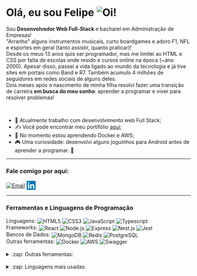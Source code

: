 <h1>Olá, eu sou Felipe <img alt="Oi!"  width="22px" src="https://github.com/TheDudeThatCode/TheDudeThatCode/blob/master/Assets/Hi.gif?raw=true"/>
</h1>

<p>
  Sou <strong>Desenvolvedor Web Full-Stack</strong> e bacharel em Administração de Empresas!<br>
"Arranho" alguns instrumentos musicais, curto boardgames e adoro F1, NFL e esportes em geral (tanto assistir, quanto praticar)!<br>
Desde os meus 13 anos quis ser programador, mas me limitei ao HTML e CSS por falta de escolas onde resido e cursos online na época (~ano 2000). Apesar disso, passei a vida ligado ao mundo da tecnologia e já tive sites em portais como Band e R7. Também acumulo 4 milhões de seguidores em redes sociais de alguns deles.<br>
Dois meses após o nascimento de minha filha resolvi fazer uma transição de carreira <strong>em busca do meu sonho</strong>: aprender a programar e viver para resolver problemas!
</p>

<br>

- 🔭 Atualmente trabalho com desenvolvimento web Full Stack;
- ✍ Você pode encontrar meu portifólio [aqui][repositorio];
- 🌱 No momento estou aprendendo Docker e AWS;
- 🎮 Uma curiosidade: desenvolvi alguns joguinhos para Android antes de aprender a programar. 🤨

***

### Fale comigo por aqui:
  [<img align="center" alt="Email" width="26px" src="https://seeklogo.com/images/M/mail-icon-logo-28FE0635D0-seeklogo.com.png" />][email]
  [<img align="center" alt="LinkedIn" width="26px" src="https://github.com/devicons/devicon/blob/master/icons/linkedin/linkedin-original.svg" />][linkedin]
<br>

***

### Ferramentas e Linguagens de Programação

<div>
  Linguagens:  
  <img align="center" alt="HTML5" src="https://img.shields.io/badge/HTML-E34F26.svg?logo=html5&logoColor=white" />
  <img align="center" alt="CSS3" src="https://img.shields.io/badge/CSS3-1572B6?&logo=css3&logoColor=white"/>
  <img align="center" alt="JavaScript" src="https://img.shields.io/badge/JavaScript-323330?&logo=javascript&logoColor=F7DF1E" />
  <img align="center" alt="Typescript" src="https://img.shields.io/badge/TypeScript-007ACC?&logo=typescript&logoColor=white" />
  <br>
  Frameworks:  
  <img align="center" alt="React" src="https://img.shields.io/badge/React-20232A?&logo=react&logoColor=61DAFB" />
  <img align="center" alt="Node.js"  src="https://img.shields.io/badge/Node%20js-339933?&logo=nodedotjs&logoColor=white"  />
  <img align="center" alt="Express"  src="https://img.shields.io/badge/Express%20js-000000?&logo=express&logoColor=white"  />
  <img align="center" alt="Nest.js"  src="https://img.shields.io/badge/nestjs-E0234E?&logo=nestjs&logoColor=white"  />
  <img align="center" alt="Jest"  src="https://img.shields.io/badge/Jest-C21325?&logo=jest&logoColor=white"  />
  <br>
  Bancos de Dados:  
  <img align="center" alt="MongoDB" src="https://img.shields.io/badge/MongoDB-4EA94B?&logo=mongodb&logoColor=white" />
  <img align="center" alt="Redis" src="https://img.shields.io/badge/redis-%23DD0031.svg?&logo=redis&logoColor=white" />
  <img align="center" alt="PostgreSQL" src="https://img.shields.io/badge/PostgreSQL-316192?&logo=postgresql&logoColor=white" />
  <br>
  Outras ferramentas:  
  <img align="center" alt="Docker" src="https://img.shields.io/badge/Docker-2CA5E0?&logo=docker&logoColor=white" />
  <img align="center" alt="AWS" src="https://img.shields.io/badge/Amazon_AWS-FF9900?&logo=amazonaws&logoColor=white" />
  <img align="center" alt="Swagger" src="https://img.shields.io/badge/Swagger-85EA2D?&logo=Swagger&logoColor=white"/>
</div>

<br>

<details>
  <summary>:zap: Outras ferramentas:</summary>
  <br>
  <div>
    Ferramentas de desenvolvimento:  
    <img align="center" alt="npm" src="https://img.shields.io/badge/npm-CB3837?&logo=npm&logoColor=white" />
    <img align="center" alt="ts-node" src="https://img.shields.io/badge/ts--node-3178C6?&logo=ts-node&logoColor=white" />
    <img align="center" alt="Prisma" src="https://img.shields.io/badge/Prisma-3982CE?&logo=Prisma&logoColor=white" />
    <img align="center" alt="JWT" src="https://img.shields.io/badge/JWT-000000?&logo=JSON%20web%20tokens&logoColor=white" />
    <img align="center" alt="Axios" src="https://img.shields.io/badge/axios-671ddf?&logo=axios&logoColor=white" />
    <br>
    Outras ferramentas:  
    <img align="center" alt="Figma" src="https://img.shields.io/badge/Figma-F24E1E?&logo=figma&logoColor=white" />
    <img align="center" alt="VSCode" src="https://img.shields.io/badge/VSCode-0078D4?&logo=visual%20studio%20code&logoColor=white" />
    <img align="center" alt="GitHub" src="https://img.shields.io/badge/GitHub-100000?&logo=github&logoColor=white" />
    <img align="center" alt="git" src="https://img.shields.io/badge/Git-F05033.svg?logo=git&logoColor=white">
    <img align="center" alt="linux" src="https://img.shields.io/badge/Linux-FCC624.svg?logo=linux&logoColor=white">
  <div></div>
</details>

<br>
<details>
<summary>:zap: Linguagens mais usadas:</summary>
  <br>
  <div align="center">
    <img align="left" src="https://github-readme-stats.vercel.app/api/top-langs?username=felipeiasbik&show_icons=true&locale=en&layout=compact&theme=dark" alt="felipeiasbik" />
  </div>
</details>



[repositorio]: https://github.com/felipeiasbik?tab=repositories
[email]: mailto:felipeiasik@hotmail.com
[linkedin]: https://www.linkedin.com/in/felipeiasbik/
